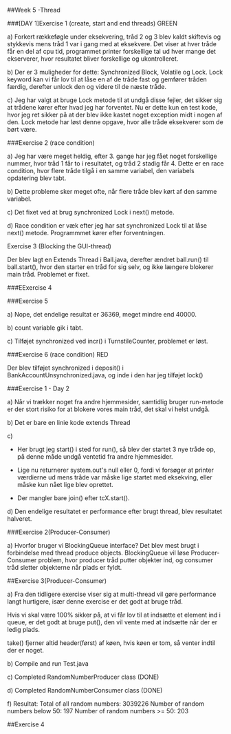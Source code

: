 ##Week 5 -Thread

###[DAY 1]Exercise 1 (create, start and end threads) GREEN 

a) Forkert rækkeføgle under eksekvering, tråd 2 og 3 blev kaldt skiftevis og stykkevis mens tråd 1 var i gang med at eksekvere. Det viser at hver tråde får en del af cpu tid, programmet printer forskellige tal ud hver mange det ekserverer, hvor resultatet bliver forskellige og ukontrolleret.

b) Der er 3 muligheder for dette: Synchronized Block, Volatile og Lock. Lock keyword kan vi får lov til at låse en af de tråde fast og gemfører tråden færdig, derefter unlock den og videre til de næste tråde.

c) Jeg har valgt at bruge Lock metode til at undgå disse fejler, det sikker sig at trådene kører efter hvad jeg har forventet. Nu er dette kun en test kode, hvor jeg ret sikker på at der blev ikke kastet noget exception midt i nogen af den. Lock metode har løst denne opgave, hvor alle tråde eksekverer som de børt være. 


###Exercise 2 (race condition)

a) Jeg har være meget heldig, efter 3. gange har jeg fået noget forskellige nummer, hvor tråd 1 får to i resultatet, og tråd 2 stadig får 4. Dette er en race condition, hvor flere tråde tilgå i en samme variabel, den variabels opdatering blev tabt.

b) Dette probleme sker meget ofte, når flere tråde blev kørt af den samme variabel.

c) Det fixet ved at brug synchronized Lock i next() metode.

d) Race condition er væk efter jeg har sat synchronized Lock til at låse next() metode. Programmmet kører efter forventningen.  

Exercise 3 (Blocking the GUI-thread)

Der blev lagt en Extends Thread i Ball.java, derefter ændret ball.run() til ball.start(), hvor den starter en tråd for sig selv, og ikke længere blokerer main tråd. Problemet er fixet.


###EExercise 4

###Exercise 5

a) Nope, det endelige resultat er 36369, meget mindre end 40000.

b) count variable gik i tabt.

c) Tilføjet synchronized ved incr() i TurnstileCounter, problemet er løst.

###Exercise 6 (race condition) RED

Der blev tilføjet synchronized i deposit() i BankAccountUnsynchronized.java, og inde i den har jeg tilføjet lock()

###Exercise 1 - Day 2

a) Når vi trækker noget fra andre hjemmesider, samtidlig bruger run-metode er der stort risiko for at blokere vores main tråd, det skal vi helst undgå. 

b) Det er bare en linie kode extends Thread 

c) 
- Her brugt jeg start() i sted for run(), så blev der startet 3 nye tråde op, på denne måde undgå ventetid fra andre hjemmesider. 
- Lige nu returnerer system.out's null eller 0, fordi vi forsøger at printer værdierne ud mens tråde var måske lige startet med eksekving, eller måske kun nået lige blev oprettet. 

- Der mangler bare join() efter tcX.start(). 

d) Den endelige resultatet er performance efter brugt thread, blev resultatet halveret. 


###Exercise 2(Producer-Consumer) 

a) Hvorfor bruger vi BlockingQueue interface?
Det blev mest brugt i forbindelse med thread produce objects. BlockingQueue vil løse Producer-Consumer problem, hvor producer tråd putter objekter ind, og consumer tråd sletter objekterne når plads er fyldt. 

##Exercise 3(Producer-Consumer) 

a) Fra den tidligere exercise viser sig at multi-thread vil gøre performance langt hurtigere, især denne exercise er det godt at bruge tråd. 

 Hvis vi skal være 100% sikker på, at vi får lov til at indsætte et element ind i queue, er det godt at bruge put(), den vil vente med at indsætte når der er ledig plads.

 take() fjerner altid header(først) af køen, hvis køen er tom, så venter indtil der er noget.

b) Compile and run Test.java

c) Completed RandomNumberProducer class (DONE)

d) Completed RandomNumberConsumer class (DONE)

f) Resultat:
Total of all random numbers: 3039226
Number of random numbers below 50: 197
Number of random numbers >= 50: 203


##Exercise 4


